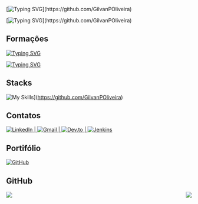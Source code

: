[![Typing SVG](https://readme-typing-svg.demolab.com?font=Inconsolata&pause=1000&color=31F784&width=435&lines=Olá,;Salut,;Hello+There,)](https://github.com/GilvanPOliveira)

[![Typing SVG](https://readme-typing-svg.demolab.com?font=Inconsolata&pause=1000&color=31F784&width=435&lines=me+chamo+Gilvan+Oliveira.;je+m'appelle+Gilvan+Oliveira.;my+name+is+Gilvan+Oliveira.)](https://github.com/GilvanPOliveira)

## Formações
[![Typing SVG](https://readme-typing-svg.demolab.com?font=Inconsolata&pause=1000&color=31F784&width=435&lines=Desenvolvedor+FullStack)](https://gilvanpoliveira.github.io/)

[![Typing SVG](https://readme-typing-svg.demolab.com?font=Inconsolata&pause=1000&color=31F784&width=435&lines=Engenheiro+Civil)](https://www.linkedin.com/in/gilvanpoliveira/)

## Stacks
![My Skills](https://skillicons.dev/icons?i=figma,html,css,bootstrap,js,styledcomponents,react,vite,git,github,nodejs,vscode,autocad,sketchup&perline=9)](https://github.com/GilvanPOliveira)
<!--![My Skills](https://skillicons.dev/icons?i=figma,html,css,bootstrap,js,styledcomponents,react,vite,vue,angular,nextjs,java,git,github,nodejs,vscode,mongodb,mysql,autocad,sketchup&perline=9)](https://github.com/GilvanPOliveira)-->

<!-- Social -->
## Contatos
<!--[![My Skills](https://skillicons.dev/icons?i=linkedin)](https://www.linkedin.com/in/gilvanpoliveira/)-->
<a href="https://www.linkedin.com/in/gilvanpoliveira/" target="_blank">
  <img src="https://skillicons.dev/icons?i=linkedin" alt="LinkedIn"/>
</a>
<!--[![My Skills](https://skillicons.dev/icons?i=gmail)](mailto:gilvanpoliveira06@gmail.com)-->
<a href="mailto:gilvanpoliveira06@gmail.com" target="_blank">|
  <img src="https://skillicons.dev/icons?i=gmail" alt="Gmail"/>
</a>
<!--[![My Skills](https://skillicons.dev/icons?i=devto)](https://dev.to/gilvanpoliveira)-->
<a href="https://dev.to/gilvanpoliveira" target="_blank">|
  <img src="https://skillicons.dev/icons?i=devto" alt="Dev.to"/>
</a>
<!--[![My Skills](https://skillicons.dev/icons?i=jenkins)](https://devpoolbr.com.br/profile/GilvanPOliveira)-->
<a href="https://devpoolbr.com.br/profile/GilvanPOliveira" target="_blank">|
  <img src="https://skillicons.dev/icons?i=jenkins" alt="Jenkins"/>
</a>

<!-- Portifólio -->
## Portifólio
<!--[![GitHub](https://img.shields.io/badge/GitHub-595959?style=for-the-badge&logo=github&logoColor=white)](https://gilvanpoliveira.github.io/)-->
<a href="https://gilvanpoliveira.github.io/" target="_blank">
  <img src="https://img.shields.io/badge/GitHub-595959?style=for-the-badge&logo=github&logoColor=white" alt="GitHub" />
</a>

## GitHub
<img align="right" src="https://github-readme-stats.vercel.app/api/top-langs/?username=GilvanPOliveira&layout=compact&langs_count=10&theme=dark"/>
<img src="https://github-readme-stats.vercel.app/api?username=GilvanPOliveira&theme=dark"/>

